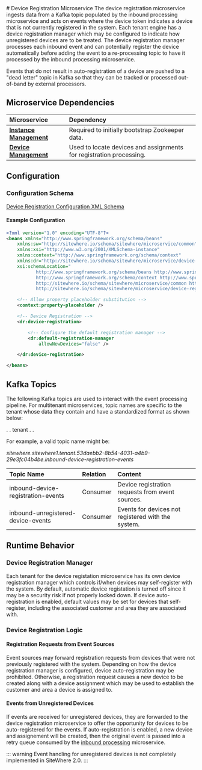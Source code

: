 <Seo/>
# Device Registration Microservice

<MicroserviceBadge text="Multitenant Microservice" type="multitenant"/>
The device registration microservice ingests data from a Kafka topic
populated by the inbound processing microservice and acts on events where the device token
indicates a device that is not currently registered in the system. Each tenant engine has
a device registration manager which may be configured to indicate how unregistered
devices are to be treated. The device registration manager processes each inbound
event and can potentially register the device automatically before adding the event
to a re-processing topic to have it processed by the inbound processing microservice.

Events that do not result in auto-registration of a device are pushed to a "dead letter"
topic in Kafka so that they can be tracked or processed out-of-band by external processors.

## Microservice Dependencies

| Microservice                                        | Dependency                                                          |
| :-------------------------------------------------- | :------------------------------------------------------------------ |
| **[Instance Management](./instance-management.md)** | Required to initially bootstrap Zookeeper data.                     |
| **[Device Management](./device-management.md)**     | Used to locate devices and assignments for registration processing. |

## Configuration

### Configuration Schema

[Device Registration Configuration XML Schema](http://sitewhere.io/schema/sitewhere/microservice/device-registration/current/device-registration.xsd)

#### Example Configuration

```xml
<?xml version="1.0" encoding="UTF-8"?>
<beans xmlns="http://www.springframework.org/schema/beans"
	xmlns:sw="http://sitewhere.io/schema/sitewhere/microservice/common"
	xmlns:xsi="http://www.w3.org/2001/XMLSchema-instance"
	xmlns:context="http://www.springframework.org/schema/context"
	xmlns:dr="http://sitewhere.io/schema/sitewhere/microservice/device-registration"
	xsi:schemaLocation="
           http://www.springframework.org/schema/beans http://www.springframework.org/schema/beans/spring-beans-3.1.xsd
           http://www.springframework.org/schema/context http://www.springframework.org/schema/context/spring-context-3.1.xsd
           http://sitewhere.io/schema/sitewhere/microservice/common http://sitewhere.io/schema/sitewhere/microservice/common/current/microservice-common.xsd
           http://sitewhere.io/schema/sitewhere/microservice/device-registration http://sitewhere.io/schema/sitewhere/microservice/device-registration/current/device-registration.xsd">

	<!-- Allow property placeholder substitution -->
	<context:property-placeholder />

	<!-- Device Registration -->
	<dr:device-registration>

		<!-- Configure the default registration manager -->
		<dr:default-registration-manager
			allowNewDevices="false" />

	</dr:device-registration>

</beans>
```

## Kafka Topics

The following Kafka topics are used to interact with the event processing pipeline.
For multitenant microservices, topic names are specific to the tenant whose data
they contain and have a standardized format as shown below:

<MicroserviceBadge text="Product Id" type="multitenant"/>. <MicroserviceBadge text="Instance Id" type="multitenant"/>. tenant . <MicroserviceBadge text="Tenant UUID" type="multitenant"/>. <MicroserviceBadge text="Topic Name" type="multitenant"/>

For example, a valid topic name might be:

_sitewhere.sitewhere1.tenant.53daebb2-8b54-4031-a4b9-29e3fc04b4be.inbound-device-registration-events_

| Topic Name                         | Relation | Content                                            |
| :--------------------------------- | :------- | :------------------------------------------------- |
| inbound-device-registration-events | Consumer | Device registration requests from event sources.   |
| inbound-unregistered-device-events | Consumer | Events for devices not registered with the system. |

## Runtime Behavior

### Device Registration Manager

Each tenant for the device registation microservice has its own device registration manager
which controls if/when devices may self-register with the system. By default, automatic
device registation is turned off since it may be a security risk if not properly locked
down. If device auto-registration is enabled, default values may be set for devices that
self-register, including the associated customer and area they are associated with.

### Device Registration Logic

#### Registration Requests from Event Sources

Event sources may forward registration requests from devices that were not previously
registered with the system. Depending on how the device registration manager is configured,
device auto-registration may be prohibited. Otherwise, a registration request causes
a new device to be created along with a device assignment which may be used to establish
the customer and area a device is assigned to.

#### Events from Unregistered Devices

If events are received for unregistered devices, they are forwarded to the device registration
microservice to offer the opportunity for devices to be auto-registered for the events. If
auto-registration is enabled, a new device and assignement will be created, then the
original event is passed into a retry queue consumed by the [inbound processing](./inbound-processing.md)
microservice.

::: warning
Event handling for unregistered devices is not completely implemented in SiteWhere 2.0.
:::
